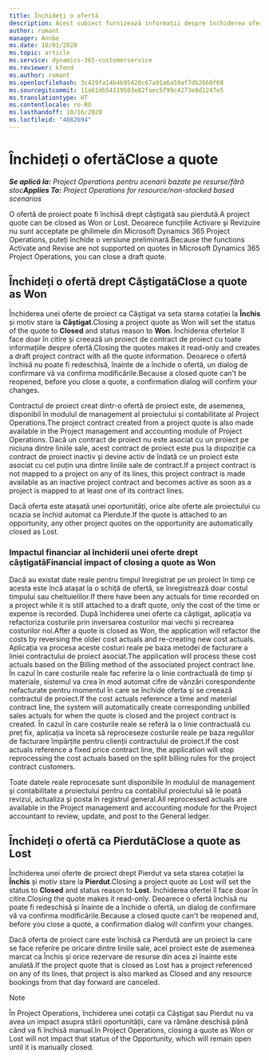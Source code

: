 ```yaml
---
title: Închideți o ofertă
description: Acest subiect furnizează informații despre închiderea ofertelor în Project Operations.
author: rumant
manager: Annbe
ms.date: 10/01/2020
ms.topic: article
ms.service: dynamics-365-customerservice
ms.reviewer: kfend
ms.author: rumant
ms.openlocfilehash: 3c429fa14b4b95420c67a91a6a59af7db2660f68
ms.sourcegitcommit: 11a61db54119503e82faec5f99c4273e8d1247e5
ms.translationtype: HT
ms.contentlocale: ro-RO
ms.lasthandoff: 10/16/2020
ms.locfileid: "4082694"
---
```

# <a name="close-a-quote"></a><span data-ttu-id="46809-103">Închideți o ofertă</span><span class="sxs-lookup"><span data-stu-id="46809-103">Close a quote</span></span>

<span data-ttu-id="46809-104">_**Se aplică la:** Project Operations pentru scenarii bazate pe resurse/fără stoc_</span><span class="sxs-lookup"><span data-stu-id="46809-104">_**Applies To:** Project Operations for resource/non-stocked based scenarios_</span></span>

<span data-ttu-id="46809-105">O ofertă de proiect poate fi închisă drept câștigată sau pierdută.</span><span class="sxs-lookup"><span data-stu-id="46809-105">A project quote can be closed as Won or Lost.</span></span> <span data-ttu-id="46809-106">Deoarece funcțiile Activare și Revizuire nu sunt acceptate pe ghilimele din Microsoft Dynamics 365 Project Operations, puteți închide o versiune preliminară.</span><span class="sxs-lookup"><span data-stu-id="46809-106">Because the functions Activate and Revise are not supported on quotes in Microsoft Dynamics 365 Project Operations, you can close a draft quote.</span></span>

## <a name="close-a-quote-as-won"></a><span data-ttu-id="46809-107">Închideți o ofertă drept Câștigată</span><span class="sxs-lookup"><span data-stu-id="46809-107">Close a quote as Won</span></span>

<span data-ttu-id="46809-108">Închiderea unei oferte de proiect ca Câștigat va seta starea cotației la **Închis** și motiv stare la **Câștigat**.</span><span class="sxs-lookup"><span data-stu-id="46809-108">Closing a project quote as Won will set the status of the quote to **Closed** and status reason to **Won**.</span></span> <span data-ttu-id="46809-109">Închiderea ofertelor îl face doar în citire și creează un proiect de contract de proiect cu toate informațiile despre ofertă.</span><span class="sxs-lookup"><span data-stu-id="46809-109">Closing the quotes makes it read-only and creates a draft project contract with all the quote information.</span></span> <span data-ttu-id="46809-110">Deoarece o ofertă închisă nu poate fi redeschisă, înainte de a închide o ofertă, un dialog de confirmare vă va confirma modificările.</span><span class="sxs-lookup"><span data-stu-id="46809-110">Because a closed quote can't be reopened, before you close a quote, a confirmation dialog will confirm your changes.</span></span>

<span data-ttu-id="46809-111">Contractul de proiect creat dintr-o ofertă de proiect este, de asemenea, disponibil în modulul de management al proiectului și contabilitate al Project Operations.</span><span class="sxs-lookup"><span data-stu-id="46809-111">The project contract created from a project quote is also made available in the Project management and accounting module of Project Operations.</span></span> <span data-ttu-id="46809-112">Dacă un contract de proiect nu este asociat cu un proiect pe niciuna dintre liniile sale, acest contract de proiect este pus la dispoziție ca contract de proiect inactiv și devine activ de îndată ce un proiect este asociat cu cel puțin una dintre liniile sale de contract.</span><span class="sxs-lookup"><span data-stu-id="46809-112">If a project contract is not mapped to a project on any of its lines, this project contract is made available as an inactive project contract and becomes active as soon as a project is mapped to at least one of its contract lines.</span></span>

<span data-ttu-id="46809-113">Dacă oferta este atașată unei oportunități, orice alte oferte ale proiectului cu ocazia se închid automat ca Pierdute.</span><span class="sxs-lookup"><span data-stu-id="46809-113">If the quote is attached to an opportunity, any other project quotes on the opportunity are automatically closed as Lost.</span></span>

### <a name="financial-impact-of-closing-a-quote-as-won"></a><span data-ttu-id="46809-114">Impactul financiar al închiderii unei oferte drept câștigată</span><span class="sxs-lookup"><span data-stu-id="46809-114">Financial impact of closing a quote as Won</span></span>

<span data-ttu-id="46809-115">Dacă au existat date reale pentru timpul înregistrat pe un proiect în timp ce acesta este încă atașat la o schiță de ofertă, se înregistrează doar costul timpului sau cheltuielilor.</span><span class="sxs-lookup"><span data-stu-id="46809-115">If there have been any actuals for time recorded on a project while it is still attached to a draft quote, only the cost of the time or expense is recorded.</span></span> <span data-ttu-id="46809-116">După închiderea unei oferte ca câștigat, aplicația va refactoriza costurile prin inversarea costurilor mai vechi și recrearea costurilor noi.</span><span class="sxs-lookup"><span data-stu-id="46809-116">After a quote is closed as Won, the application will refactor the costs by reversing the older cost actuals and re-creating new cost actuals.</span></span> <span data-ttu-id="46809-117">Aplicația va procesa aceste costuri reale pe baza metodei de facturare a liniei contractului de proiect asociat.</span><span class="sxs-lookup"><span data-stu-id="46809-117">The application will process these cost actuals based on the Billing method of the associated project contract line.</span></span> <span data-ttu-id="46809-118">În cazul în care costurile reale fac referire la o linie contractuală de timp și materiale, sistemul va crea în mod automat cifre de vânzări corespondente nefacturate pentru momentul în care se închide oferta și se creează contractul de proiect.</span><span class="sxs-lookup"><span data-stu-id="46809-118">If the cost actuals reference a time and material contract line, the system will automatically create corresponding unbilled sales actuals for when the quote is closed and the project contract is created.</span></span> <span data-ttu-id="46809-119">În cazul în care costurile reale se referă la o linie contractuală cu preț fix, aplicația va înceta să reproceseze costurile reale pe baza regulilor de facturare împărțite pentru clienții contractului de proiect.</span><span class="sxs-lookup"><span data-stu-id="46809-119">If the cost actuals reference a fixed price contract line, the application will stop reprocessing the cost actuals based on the split billing rules for the project contract customers.</span></span>

<span data-ttu-id="46809-120">Toate datele reale reprocesate sunt disponibile în modulul de management și contabilitate a proiectului pentru ca contabilul proiectului să le poată revizui, actualiza și posta în registrul general.</span><span class="sxs-lookup"><span data-stu-id="46809-120">All reprocessed actuals are available in the Project management and accounting module for the Project accountant to review, update, and post to the General ledger.</span></span> 

## <a name="close-a-quote-as-lost"></a><span data-ttu-id="46809-121">Închideți o ofertă ca Pierdută</span><span class="sxs-lookup"><span data-stu-id="46809-121">Close a quote as Lost</span></span>

<span data-ttu-id="46809-122">Închiderea unei oferte de proiect drept Pierdut va seta starea cotației la **Închis** și motiv stare la **Pierdut**.</span><span class="sxs-lookup"><span data-stu-id="46809-122">Closing a project quote as Lost will set the status to **Closed** and status reason to **Lost**.</span></span> <span data-ttu-id="46809-123">Închiderea ofertei îl face doar în citire.</span><span class="sxs-lookup"><span data-stu-id="46809-123">Closing the quote makes it read-only.</span></span> <span data-ttu-id="46809-124">Deoarece o ofertă închisă nu poate fi redeschisă și înainte de a închide o ofertă, un dialog de confirmare vă va confirma modificările.</span><span class="sxs-lookup"><span data-stu-id="46809-124">Because a closed quote can't be reopened and, before you close a quote, a confirmation dialog will confirm your changes.</span></span>

<span data-ttu-id="46809-125">Dacă oferta de proiect care este închisă ca Pierdută are un proiect la care se face referire pe oricare dintre liniile sale, acel proiect este de asemenea marcat ca Închis și orice rezervare de resurse din acea zi înainte este anulată.</span><span class="sxs-lookup"><span data-stu-id="46809-125">If the project quote that is closed as Lost has a project referenced on any of its lines, that project is also marked as Closed and any resource bookings from that day forward are canceled.</span></span>

> [!NOTE]
> <span data-ttu-id="46809-126">În Project Operations, închiderea unei cotații ca Câștigat sau Pierdut nu va avea un impact asupra stării oportunității, care va rămâne deschisă până când va fi închisă manual.</span><span class="sxs-lookup"><span data-stu-id="46809-126">In Project Operations, closing a quote as Won or Lost will not impact that status of the Opportunity, which will remain open until it is manually closed.</span></span>
